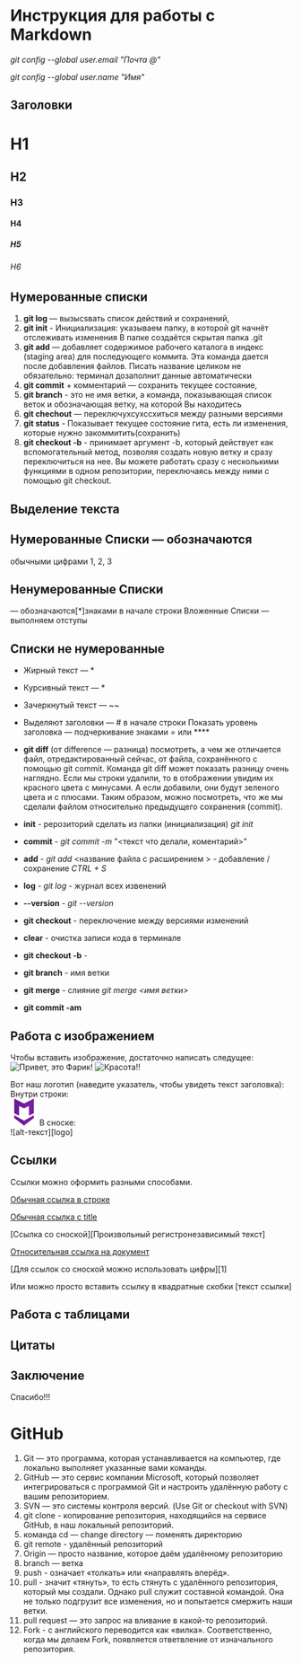 # Инструкция для работы с Markdown

*git config --global user.email "Почта @"*

*git config --global user.name "Имя"*

## Заголовки

# H1
## H2
### H3
#### H4
##### H5
###### H6

## Нумерованные списки

1. **git log** — вызыcsвать список действий и сохранений,
2. **git init** - Инициализация: указываем папку, в которой
git начнёт отслеживать изменения
В папке создаётся скрытая папка .git
3. **git add** — добавляет содержимое рабочего каталога
в индекс (staging area) для последующего коммита. Эта команда дается после добавления
файлов. Писать название целиком не обязательно: терминал дозаполнит данные автоматически
4. **git commit** + комментарий — сохранить текущее состояние,
5. **git branch** - это не имя ветки, а команда, показывающая список веток и обозначающая ветку, на которой Вы находитесь
6. **git chechout** — переключyxcyxccxиться между разными версиями
7. **git status** - Показывает текущее состояние гита, есть
ли изменения, которые нужно закоммитить(сохранить)
8. **git checkout -b** - принимает аргумент -b, который действует как вспомогательный метод, позволяя создать новую ветку и сразу переключиться на нее. Вы можете работать сразу с несколькими функциями в одном репозитории, переключаясь между ними с помощью git checkout.


## Выделение текста

## Нумерованные Списки — обозначаются
обычными цифрами 1, 2, 3
## Ненумерованные Списки 
— обозначаются[*]знаками в начале строки
Вложенные Списки — выполняем отступы

## Списки не нумерованные
- Жирный текст — *
- Курсивный текст — *
- Зачеркнутый текст — ~~
- Выделяют заголовки — # в начале строки Показать уровень заголовка —
подчеркивание знаками = или ****

- **git diff** (от difference — разница) посмотреть, а чем же отличается файл,
отредактированный сейчас, от файла, сохранённого с помощью git commit. Команда git diff
может показать разницу очень наглядно. Если мы строки удалили, то в отображении увидим
их красного цвета с минусами. А если добавили, они будут зеленого цвета и с плюсами. Таким
образом, можно посмотреть, что же мы сделали файлом относительно предыдущего
сохранения (commit).
- **init** - рерозиторий сделать из папки (инициализация) *git init*
- **commit** - *git commit -m* "<текст что делали, коментарий>" 
- **add** - *git add* <название файла с расширением > - добавление / сохранение  *CTRL + S*
- **log** - *git log* - журнал всех извенений
- **--version** - *git --version* 
- **git checkout** - переключение между версиями изменений
- **clear** - очистка записи кода в терминале
- **git checkout -b** -  
- **git branch** - имя ветки
- **git merge** - слияние *git merge <имя ветки>*
- **git commit -am**  

## Работа с изображением
  Чтобы вставить изображение, достаточно написать следущее:
![Привет, это Фарик!](DSC_3853.jpg)
![Красота!!](IMG_2022.jpg)

Вот наш логотип (наведите указатель, чтобы увидеть текст заголовка):
Внутри строки:  
![alt-текст](https://github.com/adam-p/markdown-here/raw/master/src/common/images/icon48.png "Текст заголовка логотипа 1")
В сноске:  
![alt-текст][logo]

## Ссылки

Ссылки можно оформить разными способами.

[Обычная ссылка в строке](https://www.google.com)

[Обычная ссылка с title](https://www.google.com "Сайт Google")

[Ссылка со сноской][Произвольный регистронезависимый текст]

[Относительная ссылка на документ](../blob/master/LICENSE)

[Для ссылок со сноской можно использовать цифры][1]

Или можно просто вставить ссылку в квадратные скобки [текст ссылки]


## Работа с таблицами

## Цитаты

## Заключение
Спасибо!!!

# GitHub

1. Git — это программа, которая устанавливается на компьютер, где локально выполняет
указанные вами команды.
2. GitHub — это сервис компании Microsoft, который позволяет интегрироваться с
программой Git и настроить удалённую работу с вашим репозиторием.
3. SVN — это системы контроля версий. (Use Git or checkout with SVN)
4. git clone - копирование репозитория, находящийся на сервисе GitHub, в наш локальный
репозиторий.
5. команда cd — change directory — поменять директорию
6. git remote - удалённый репозиторий
7. Origin — просто название, которое даём удалённому репозиторию
8. branch — ветка
9. push - означает «толкать» или «направлять вперёд».
10. pull - значит «тянуть», то есть стянуть с удалённого репозитория, который мы создали. Однако pull служит составной командой. Она не только подгрузит все изменения, но и
попытается смержить наши ветки.
11. pull request — это запрос на вливание в какой-то репозиторий.
12. Fork - с английского переводится как «вилка». Соответственно, когда мы делаем Fork,
появляется ответвление от изначального репозитория.

